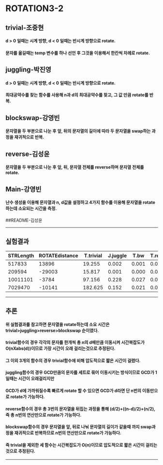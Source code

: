 # ROTATION3-2


## trivial-조중현
#### d > 0 일때는 시계 방향, d < 0 일때는 반시계 방향으로 rotate.
#### 문자를 옮길때는 temp 변수를 하나 선언 후 그것을 이용해서 한칸씩 차례로 rotate.
## juggling-박진영
#### d > 0 일때는 시계 방향, d < 0 일때는 반시계 방향으로 rotate.
#### 최대공약수를 찾는 함수를 사용해 n과 d의 최대공약수를 찾고, 그 값 만큼 rotate를 반복.
## blockswap-강영빈
#### 문자열을 두 부분으로 나눈 후 앞, 뒤의 문자열의 길이에 따라 두 문자열을 swap하는 과정을 재귀적으로 반복.
## reverse-김성윤
#### 문자열을 두 부분으로 나눈 후 앞, 뒤, 문자열 전체를 reverse하며 문자열 전체를 rotate.
## Main-강영빈
#### 난수 생성을 이용해 문자열과 n, d값을 설정하고 4가지 함수를 이용해 문자열을 rotate하는데 소요되는 시간을 측정.
##README-김성윤
* * * * * * * * * 
## 실험결과
STRLength|ROTATEdistance |T.trivial|J.juggle|T.bw	|T.reverse
---|---|---|---|---|---
 517833|13896|19.255|0.002|0.001|0.002
 209594|-29003|15.817|0.001|0.000|0.001
 10011101|-3784|97.156|0.228|0.027|0.034
 7029470|-10141|182.625|0.152|0.021|0.030
---------------------------------------------------------------------

## 추론
#### 위 실험결과를 참고하면 문자열을 rotate하는데 소요 시간은 trivial>juggling>reverse>blockswap 순이였다.
#### trivial함수의 경우 각각의 문자를 한개씩 총 n의 d배만큼 이동시켜 시간복잡도가 O(nXabs(d))이므로 가장 시간이 오래 걸리는것으로 추정된다.
#### 그 이외 3개의 함수의 경우 trivial함수에 비해 압도적으로 짧은 시간이 걸렸다.
#### juggling함수의 경우 GCD만큼의 문자를 세트로 묶어 이동시키는 방식이므로 GCD가 1일때는 시간이 오래걸리지만
#### GCD가 d에 가까워질수록 빠르게 rotate 할 수 있으면 GCD가 d라면 단 n번의 이동만으로 rotate가 가능하다.
#### reverse함수의 경우 총 3번의 문자열을 뒤집는 과정을 통해 (d/2)+((n-d)/2)+(n/2), 즉 총 n번의 연산만으로 rotate가 가능하다.
#### blockswap함수의 경우 문자열을 앞, 뒤로 나눠 문자열의 길이가 같을때 까지 swap과정을 재귀적으로 반복하므로 n번의 연산만으로 rotate가 가능하다.
#### 즉 trivial을 제외한 세 함수는 시간복잡도가 O(n)이므로 압도적으로 짧은 시간이 걸리는 것으로 추정된다.
* * *
